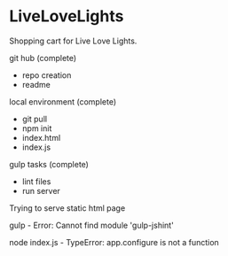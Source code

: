 # LiveLoveLights
Shopping cart for Live Love Lights.

git hub (complete)
  - repo creation
  - readme

local environment (complete)
  - git pull
  - npm init
  - index.html
  - index.js

gulp tasks (complete)
  - lint files
  - run server

Trying to serve static html page

  gulp
    - Error: Cannot find module 'gulp-jshint'
    
  node index.js
    - TypeError: app.configure is not a function
